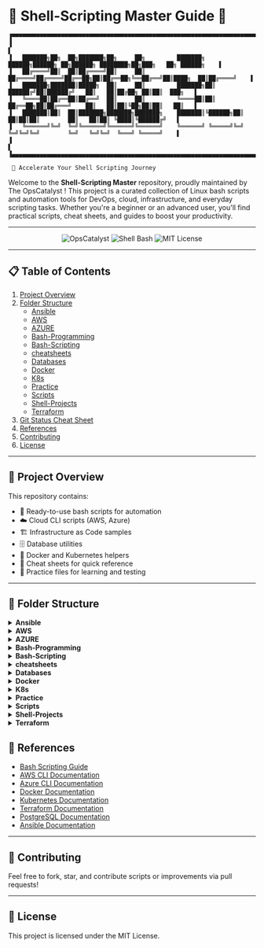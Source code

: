 # 🐚 Shell-Scripting Master Guide 📖

```
▐▀▀▀▀▀▀▀▀▀▀▀▀▀▀▀▀▀▀▀▀▀▀▀▀▀▀▀▀▀▀▀▀▀▀▀▀▀▀▀▀▀▀▀▀▀▀▀▀▀▀▀▀▀▀▀▀▀▀▀▀▀▀▀▀▀▀▀▀▀▀▀▀▀▀▀▀▀▀▀▀▀▀▀▀▀▀▀▀▀▀▀▀▀▀▀▀▀▀▀▀▀▀▀▀▀▀▀▀▀▀▀▀▀▀▀▀▌
▐                                                                                                                    ▌
▐   ███████╗██╗  ██╗███████╗██╗     ██╗         ███████╗ ██████╗██████╗ ██╗██████╗ ████████╗██╗███╗   ██╗ ██████╗    ▌
▐   ██╔════╝██║  ██║██╔════╝██║     ██║         ██╔════╝██╔════╝██╔══██╗██║██╔══██╗╚══██╔══╝██║████╗  ██║██╔════╝    ▌
▐   ███████╗███████║█████╗  ██║     ██║         ███████╗██║     ██████╔╝██║██████╔╝   ██║   ██║██╔██╗ ██║██║  ███╗   ▌
▐   ╚════██║██╔══██║██╔══╝  ██║     ██║         ╚════██║██║     ██╔══██╗██║██╔═══╝    ██║   ██║██║╚██╗██║██║   ██║   ▌
▐   ███████║██║  ██║███████╗███████╗███████╗    ███████║╚██████╗██║  ██║██║██║        ██║   ██║██║ ╚████║╚██████╔╝   ▌
▐   ╚══════╝╚═╝  ╚═╝╚══════╝╚══════╝╚══════╝    ╚══════╝ ╚═════╝╚═╝  ╚═╝╚═╝╚═╝        ╚═╝   ╚═╝╚═╝  ╚═══╝ ╚═════╝    ▌
▐                                                                                                                    ▌
▐▄▄▄▄▄▄▄▄▄▄▄▄▄▄▄▄▄▄▄▄▄▄▄▄▄▄▄▄▄▄▄▄▄▄▄▄▄▄▄▄▄▄▄▄▄▄▄▄▄▄▄▄▄▄▄▄▄▄▄▄▄▄▄▄▄▄▄▄▄▄▄▄▄▄▄▄▄▄▄▄▄▄▄▄▄▄▄▄▄▄▄▄▄▄▄▄▄▄▄▄▄▄▄▄▄▄▄▄▄▄▄▄▄▄▄▄▌

 🚀 Accelerate Your Shell Scripting Journey 
```

Welcome to the **Shell-Scripting Master** repository, proudly maintained by The OpsCatalyst ! This project is a curated collection of Linux bash scripts and automation tools for DevOps, cloud, infrastructure, and everyday scripting tasks. Whether you're a beginner or an advanced user, you'll find practical scripts, cheat sheets, and guides to boost your productivity.

---

<p align="center">
  <img src="https://img.shields.io/badge/OpsCatalyst-DevOps-blue" alt="OpsCatalyst" />
  <img src="https://img.shields.io/badge/Shell-Bash-green" alt="Shell Bash" />
  <img src="https://img.shields.io/badge/License-MIT-yellow" alt="MIT License" />
</p>

---

## 📋 Table of Contents
1. [Project Overview](#project-overview)
2. [Folder Structure](#folder-structure)
    - [Ansible](#ansible)
    - [AWS](#aws)
    - [AZURE](#azure)
    - [Bash-Programming](#bash-programming)
    - [Bash-Scripting](#bash-scripting)
    - [cheatsheets](#cheatsheets)
    - [Databases](#databases)
    - [Docker](#docker)
    - [K8s](#k8s)
    - [Practice](#practice)
    - [Scripts](#scripts)
    - [Shell-Projects](#shell-projects)
    - [Terraform](#terraform)
3. [Git Status Cheat Sheet](#git-status-cheat-sheet)
4. [References](#references)
5. [Contributing](#contributing)
6. [License](#license)

---

## 📖 Project Overview
This repository contains:
- 🚀 Ready-to-use bash scripts for automation
- ☁️ Cloud CLI scripts (AWS, Azure)
- 🏗️ Infrastructure as Code samples
- 🗄️ Database utilities
- 🐳 Docker and Kubernetes helpers
- 📑 Cheat sheets for quick reference
- 🧪 Practice files for learning and testing

---

## 📂 Folder Structure

<details>
<summary><strong>Ansible</strong></summary>
Scripts for automating configuration management using Ansible.<br>
<code>Ansible.sh</code>: Run and manage Ansible playbooks.
</details>

<details>
<summary><strong>AWS</strong></summary>
Automate AWS operations with CLI and shell scripts.<br>
EC2, S3, ECS, Nitro, AMI, and more.<br>
Example: <code>Aws-CLI.sh</code>, <code>aws-ec2.sh</code>, <code>AWS-S3.sh</code>, <code>ecs-service-health-check.sh</code>
</details>

<details>
<summary><strong>AZURE</strong></summary>
Scripts for Azure resource management and automation.<br>
Example: <code>resources-script-1.sh</code>
</details>

<details>
<summary><strong>Bash-Programming</strong></summary>
Classic programming exercises in bash.<br>
Armstrong number, Fibonacci, Fractals, Mathematical expressions, etc.<br>
Example: <code>amstrong-number.sh</code>, <code>fibonacci.sh</code>, <code>mathematical-exprs.sh</code>
</details>

<details>
<summary><strong>Bash-Scripting</strong></summary>
Core bash scripting concepts and utilities.<br>
Arrays, Operators, Conditions, Loops, Functions, Regex, Sed, Grep, etc.<br>
Example: <code>Array-Append.sh</code>, <code>Basic-Operators.sh</code>, <code>Regex.sh</code>, <code>Sed.sh</code>
</details>

<details>
<summary><strong>cheatsheets</strong></summary>
Quick reference scripts and images for bash, jq, tmux, etc.<br>
Example: <code>bash-cheatsheet.sh</code>, <code>jq-cheatsheet.sh</code>, <code>tmux-cheatsheet.webp</code>
</details>

<details>
<summary><strong>Databases</strong></summary>
Database scripts and sample data for PostgreSQL.<br>
Example: <code>postgres-data.sql</code>, <code>postgresql.sh</code>
</details>

<details>
<summary><strong>Docker</strong></summary>
Scripts for Docker management and container orchestration.<br>
Example: <code>docker-compose.sh</code>, <code>docker.sh</code>, <code>dockercontainer-status.sh</code>
</details>

<details>
<summary><strong>K8s</strong></summary>
Kubernetes and cloud-native automation scripts.<br>
Helm, ArgoCD, kops, RBAC, CertBot, etc.<br>
Example: <code>argocd_install.sh</code>, <code>helm_install.sh</code>, <code>Kubernetes.sh</code>, <code>RBAC.sh</code>
</details>

<details>
<summary><strong>Practice</strong></summary>
Practice files and scripts for learning and testing shell commands.<br>
Example: <code>multi-file-line-copy.sh</code>, <code>test.sh</code>, <code>mergedfile</code>
</details>

<details>
<summary><strong>Scripts</strong></summary>
A large collection of utility scripts for system administration, monitoring, backups, networking, security, and more.<br>
Example: <code>Alert-Memory.sh</code>, <code>backup.sh</code>, <code>CPU-Load-Monitor.sh</code>, <code>health-check.sh</code>, <code>Nginx.sh</code>, <code>Sonarqube-install.sh</code>, <code>SSL-TLS-Cert-Gen.sh</code>
</details>

<details>
<summary><strong>Shell-Projects</strong></summary>
Project-based shell scripts for real-world automation scenarios.
</details>

<details>
<summary><strong>Terraform</strong></summary>
Infrastructure as Code scripts using Terraform for cloud provisioning.
</details>


## 🔗 References
- [Bash Scripting Guide](https://www.gnu.org/software/bash/manual/bash.html)
- [AWS CLI Documentation](https://docs.aws.amazon.com/cli/latest/userguide/cli-chap-welcome.html)
- [Azure CLI Documentation](https://learn.microsoft.com/en-us/cli/azure/)
- [Docker Documentation](https://docs.docker.com/)
- [Kubernetes Documentation](https://kubernetes.io/docs/)
- [Terraform Documentation](https://www.terraform.io/docs)
- [PostgreSQL Documentation](https://www.postgresql.org/docs/)
- [Ansible Documentation](https://docs.ansible.com/)

---

## 🤝 Contributing
Feel free to fork, star, and contribute scripts or improvements via pull requests!

---

## 📄 License
This project is licensed under the MIT License.